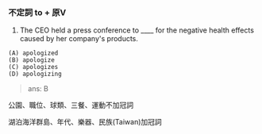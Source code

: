 ### 不定詞 to + 原V
1. The CEO held a press conference to ____ for the negative health effects caused by her company's products.
```
(A) apologized
(B) apologize
(C) apologizes
(D) apologizing
```
> ans: B

 
公園、職位、球類、三餐、運動不加冠詞

湖泊海洋群島、年代、樂器、民族(Taiwan)加冠詞